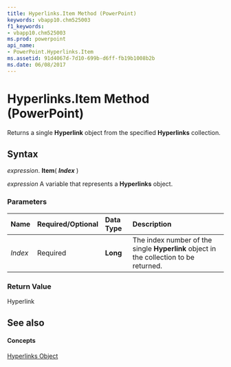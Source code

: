 ```yaml
---
title: Hyperlinks.Item Method (PowerPoint)
keywords: vbapp10.chm525003
f1_keywords:
- vbapp10.chm525003
ms.prod: powerpoint
api_name:
- PowerPoint.Hyperlinks.Item
ms.assetid: 91d4067d-7d10-699b-d6ff-fb19b1008b2b
ms.date: 06/08/2017
---
```



# Hyperlinks.Item Method (PowerPoint)

Returns a single **Hyperlink** object from the specified **Hyperlinks** collection.


## Syntax

 _expression_. **Item**( **_Index_** )

 _expression_ A variable that represents a **Hyperlinks** object.


### Parameters



|**Name**|**Required/Optional**|**Data Type**|**Description**|
|:-----|:-----|:-----|:-----|
| _Index_|Required|**Long**|The index number of the single **Hyperlink** object in the collection to be returned.|

### Return Value

Hyperlink


## See also


#### Concepts


[Hyperlinks Object](hyperlinks-object-powerpoint.md)

